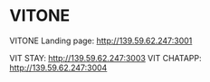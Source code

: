 # VITONE


VITONE Landing page: http://139.59.62.247:3001

VIT STAY: http://139.59.62.247:3003
VIT CHATAPP: http://139.59.62.247:3004

